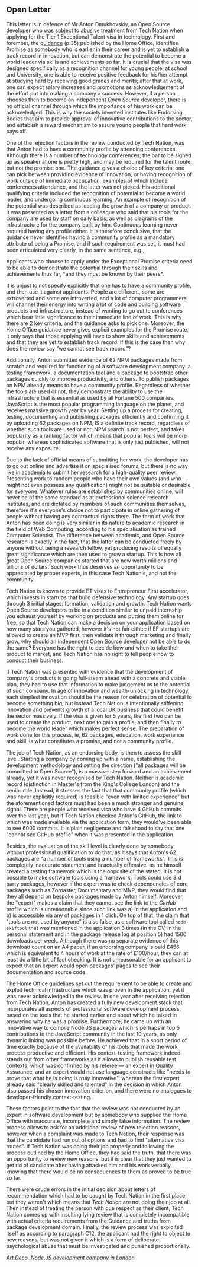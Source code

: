 ## Open Letter

This letter is in defence of Mr Anton Dmukhovskiy, an Open Source developer who was subject to abusive treatment from Tech Nation when applying for the Tier 1 Exceptional Talent visa in technology. First and foremost, the [guidance](ho_2018) (p.35) published by the Home Office, identifies Promise as somebody who is earlier in their career and is yet to establish a track record in innovation, but can demonstrate the potential to become a world leader via skills and achievements so far. It is crucial that the visa was designed specifically as a recognition channel for young people: at school and University, one is able to receive positive feedback for his/her attempt at studying hard by receiving good grades and merits; after that at work, one can expect salary increases and promotions as acknowledgement of the effort put into making a company a success. However, if a person chooses then to become an independent _Open Source_ developer, there is no official channel through which the importance of his work can be acknowledged. This is why the society invented institutes like Endorsing Bodies that aim to provide approval of innovative contributions to the sector, and establish a reward mechanism to assure young people that hard work pays off.

One of the rejection factors in the review conducted by Tech Nation, was that Anton had to have a community profile by attending conferences. Although there is a number of technology conferences, the bar to be signed up as speaker at one is pretty high, and may be required for the talent route, but not the promise one. The guidance gives a choice of key criteria: one can pick between providing evidence of innovation, or having recognition of work outside of immediate occupation, examples of which include conferences attendance, and the latter was not picked. His additional qualifying criteria included the recognition of potential to become a world leader, and undergoing continuous learning. An example of recognition of the potential was described as leading the growth of a company or product. It was presented as a letter from a colleague who said that his tools for the company are used by staff on daily basis, as well as diagrams of the infrastructure for the company built by him. Continuous learning never required having any profile either. It is therefore conclusive, that the guidance never identifies having a community profile as a mandatory attribute of being a Promise, and if such requirement was set, it must had been articulated very clearly, in the same sentence, e.g.,

<block-quote>
  Applicants who choose to apply under the Exceptional Promise criteria need to be able to demonstrate the potential through their skills and achievements thus far, *and they must be known by their peers*.
</block-quote>

It is unjust to not specify explicitly that one has to have a community profile, and then use it against applicants. People are different, some are extroverted and some are introverted, and a lot of computer programmers will channel their energy into writing a lot of code and building software products and infrastructure, instead of wanting to go out to conferences which bear little significance to their immediate line of work. This is why there are 2 key criteria, and the guidance asks to pick one. Moreover, the Home Office guidance never gives explicit examples for the Promise route, it only says that those applying will have to show skills and achievements and that they are yet to establish track record. If this is the case then why does the review say "we cannot see track record"?

Additionally, Anton submitted evidence of 62 NPM packages made from scratch and required for functioning of a software development company: a testing framework, a documentation tool and a package to bootstrap other packages quickly to improve productivity, and others. To publish packages on NPM already means to have a community profile. Regardless of whether the tools are used or not, they demonstrate the ability to use the infrastructure that is essential as used by all Fortune 500 companies. JavaScript is the most popular programming language on the planet, and receives massive growth year by year. Setting up a process for creating, testing, documenting and publishing packages efficiently and confirming it by uploading 62 packages on NPM, IS a definite track record, regardless of whether such tools are used or not: NPM search is not perfect, and takes popularity as a ranking factor which means that popular tools will be more popular, whereas sophisticated software that is only just published, will not receive any exposure.

Due to the lack of official means of submitting her work, the developer has to go out online and advertise it on specialised forums, but there is no way like in academia to submit her research for a high-quality peer review. Presenting work to random people who have their own values (and who might not even possess any qualification) might not be suitable or desirable for everyone. Whatever rules are established by communities online, will never be of the same standard as at professional science research institutes, and are dictated by members of such communities themselves, therefore it's everyone's choice not to participate in online gathering of people without having any contractual rights there. The form of work that Anton has been doing is very similar in its nature to academic research in the field of Web Computing, according to his specialisation as trained Computer Scientist. The difference between academic, and Open Source research is exactly in the fact, that the latter can be conducted freely by anyone without being a research fellow, yet producing results of equally great significance which are then used to grow a startup. This is how all great Open Source companies started that are now worth millions and billions of dollars. Such work thus deserves an opportunity to be appreciated by proper experts, in this case Tech Nation's, and not the community.

Tech Nation is known to provide ET visas to Entrepreneur First accelerator, which invests in startups that build defensive technology. Any startup goes through 3 initial stages: formation, validation and growth. Tech Nation wants Open Source developers to be in a condition similar to unpaid internship: you exhaust yourself by working on products and putting them online for free, so that Tech Nation can make a decision on your application based on how many stars you gathered, however it's not fair either: if EF startups are allowed to create an MVP first, then validate it through marketing and finally grow, why should an independent Open Source developer not be able to do the same? Everyone has the right to decide how and when to take their product to market, and Tech Nation has no right to tell people how to conduct their business.

If Tech Nation was presented with evidence that the development of company's products is going full-steam ahead with a concrete and viable plan, they had to use that information to make judgement as to the potential of such company. In age of innovation and wealth-unlocking in technology, each simplest innovation should be the reason for celebration of potential to become something big, but instead Tech Nation is intentionally stiffening innovation and prevents growth of a local UK business that could benefit the sector massively. If the visa is given for 5 years, the first two can be used to create the product, next one to gain a profile, and then finally to become the world leader which makes perfect sense. The preparation of work done for this process, ie, 62 packages, education, work experience and skill, is what constitutes a promise, and not a community profile.

The job of Tech Nation, as an endorsing body, is then to assess the skill level. Starting a company by coming up with a name, establishing the development methodology and setting the direction ("all packages will be committed to Open Source"), is a massive step forward and an achievement already, yet it was never recognised by Tech Nation. Neither is academic record (distinction in Master's from the King's College London) and the senior role. Instead, it stresses the fact that that community profile (which was never explicitly required) is feasible "even with limited experience" but the aforementioned factors must had been a much stronger and genuine signal. There are people who received visa who have 4 GitHub commits over the last year, but if Tech Nation checked Anton's GitHub, the link to which was made available via the application form, they would've been able to see 6000 commits. It is plain negligence and falsehood to say that one "cannot see GitHub profile" when it was presented in the application.

Besides, the evaluation of the skill level is clearly done by somebody without professional qualification to do that, as it says that Anton's 62 packages are "a number of tools using a number of frameworks". This is completely inaccurate statement and is actually offensive, as he himself created a testing framework which is the opposite of the stated. It is not possible to make software tools using a framework. Tools could use 3rd party packages, however if the expert was to check dependencies of core packages such as Zoroaster, Documentary and MNP, they would find that they all depend on bespoke packages made by Anton himself. Moreover, the "expert" makes a claim that they cannot see the link to the _GitHub_ profile which is unreasonable since such link was a) in the application and b) is accessible via any of packages in 1 click. On top of that, the claim that "tools are not used by anyone" is also false, as a software tool called `node-exiftool` that was mentioned in the application 3 times (in the CV, in the personal statement and in the package release log at position 5) had 1500 downloads per week. Although there was no separate evidence of this download count on an A4 paper, if an endorsing company is paid £456 which is equivalent to 4 hours of work at the rate of £100/hour, they can at least do a little bit of fact checking. It is not unreasonable for an applicant to expect that an expert would open packages' pages to see their documentation and source code.

The Home Office guidelines set out the requirement to be able to create and exploit technical infrastructure which was proven in the application, yet it was never acknowledged in the review. In one year after receiving rejection from Tech Nation, Anton has created a fully new development stack that incorporates all aspects of professional software development process, based on the tools that he started earlier and about which he talked in answering why he was a promise. Furthermore, he came up with an innovative way to compile Node.JS packages which is perhaps in top 5 contributions to the JavaScript community in the last 10 years, as only dynamic linking was possible before. He achieved that in a short period of time exactly because of the availability of his tools that made the work process productive and efficient. His context-testing framework indeed stands out from other frameworks as it allows to publish reusable test contexts, which was confirmed by his referee &mdash; an expert in Quality Assurance, and an expert would not use language constructs like "needs to prove that what he is doing is *truly* innovative", whereas the first expert already said "clearly skilled and talented" in the decision in which Anton also passed his chosen innovation criterion, and there were no analogues to developer-friendly context-testing.

These factors point to the fact that the review was not conducted by an expert in software development but by somebody who supplied the Home Office with inaccurate, incomplete and simply false information. The review process allows to ask for an additional review of new rejection reasons, however when a complaint was made to Tech Nation, their response was that the candidate had run out of options and had to find "alternative visa routes". If Tech Nation was doing their job properly and following the process outlined by the Home Office, they had said the truth, that there was an opportunity to review new reasons, but it is clear that they just wanted to get rid of candidate after having attacked him and his work verbally, knowing that there would be no consequences to them as proved to be true so far.

There were crude errors in the initial decision about letters of recommendation which had to be caught by Tech Nation in the first place, but they weren't which means that _Tech Nation_ are not doing their job at all. Then instead of treating the person with due respect as their client, Tech Nation comes up with insulting lying review that is completely incompatible with actual criteria requirements from the Guidance and truths from package development domain. Finally, the review process was exploited itself as according to paragraph C12, the applicant had the right to object to new reasons, but was not given it which is a form of deliberate psychological abuse that must be investigated and punished proportionally.

<em>[Art Deco, Node.JS development company in London](https://www.artd.eco)</em>
